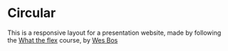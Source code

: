 # Circular
This is a responsive layout for a presentation website, made by following the [What the flex](https://flexbox.io/) course, by [Wes Bos](https://courses.wesbos.com)
